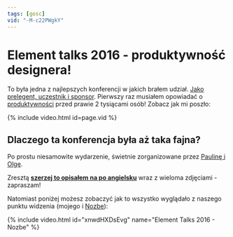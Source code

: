 ```yaml
---
tags: [gosc]
vid: "-M-c22PWgkY"
---
```


# Element talks 2016 - produktywność designera!

To była jedna z najlepszych konferencji w jakich brałem udział. [Jako prelegent, uczestnik i sponsor](/element). Pierwszy raz musiałem opowiadać o [produktywności](/pl/produktywnosc) przed prawie 2 tysiącami osób! Zobacz jak mi poszło:

{% include video.html id=page.vid %}

<!--More-->

## Dlaczego ta konferencja była aż taka fajna?

Po prostu niesamowite wydarzenie, świetnie zorganizowane przez [Paulinę i Olgę](https://www.elementtalks.com).

Zresztą **[szerzej to opisałem na po angielsku](/element)** wraz z wieloma zdjęciami - zapraszam!

Natomiast poniżej możesz zobaczyć jak to wszystko wyglądało z naszego punktu widzenia (mojego i [Nozbe][n]):

{% include video.html id="xnwdHXDsEvg" name="Element Talks 2016 - Nozbe" %}

[n]: https://michael.gratis/nozbe_pl
[np]: https://michael.gratis/nozbepersonal_pl